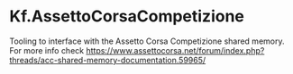 # Kf.AssettoCorsaCompetizione
Tooling to interface with the Assetto Corsa Competizione shared memory. For more info check https://www.assettocorsa.net/forum/index.php?threads/acc-shared-memory-documentation.59965/
